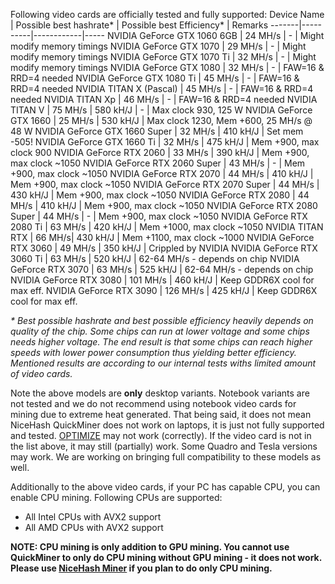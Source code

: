 Following video cards are officially tested and fully supported:
Device Name | Possible best hashrate* | Possible best Efficiency* | Remarks
-------|----------|------------|-----
NVIDIA GeForce GTX 1060 6GB | 24 MH/s | - | Might modify memory timings
NVIDIA GeForce GTX 1070 | 29 MH/s | - | Might modify memory timings
NVIDIA GeForce GTX 1070 Ti | 32 MH/s | - | Might modify memory timings
NVIDIA GeForce GTX 1080 | 32 MH/s | - | FAW=16 & RRD=4 needed
NVIDIA GeForce GTX 1080 Ti | 45 MH/s | - | FAW=16 & RRD=4 needed
NVIDIA TITAN X (Pascal) | 45 MH/s | - | FAW=16 & RRD=4 needed
NVIDIA TITAN Xp | 46 MH/s | - | FAW=16 & RRD=4 needed
NVIDIA TITAN V | 75 MH/s | 580 kH/J | - | Max clock 930, 125 W
NVIDIA GeForce GTX 1660 | 25 MH/s | 530 kH/J | Max clock 1230, Mem +600, 25 MH/s @ 48 W
NVIDIA GeForce GTX 1660 Super | 32 MH/s | 410 kH/J | Set mem -505!
NVIDIA GeForce GTX 1660 Ti | 32 MH/s | 475 kH/J | Mem +900, max clock 900
NVIDIA GeForce RTX 2060 | 33 MH/s | 390 kH/J | Mem +900, max clock ~1050
NVIDIA GeForce RTX 2060 Super | 43 MH/s | - | Mem +900, max clock ~1050
NVIDIA GeForce RTX 2070 | 44 MH/s | 410 kH/J | Mem +900, max clock ~1050
NVIDIA GeForce RTX 2070 Super | 44 MH/s | 430 kH/J | Mem +900, max clock ~1050
NVIDIA GeForce RTX 2080 | 44 MH/s | 410 kH/J | Mem +900, max clock ~1050
NVIDIA GeForce RTX 2080 Super | 44 MH/s | - | Mem +900, max clock ~1050
NVIDIA GeForce RTX 2080 Ti | 63 MH/s | 420 kH/J | Mem +1000, max clock ~1050
NVIDIA TITAN RTX | 66 MH/s| 430 kH/J | Mem +1100, max clock ~1000
NVIDIA GeForce RTX 3060 | 49 MH/s | 350 kH/J | Crippled by NVIDIA
NVIDIA GeForce RTX 3060 Ti | 63 MH/s | 520 kH/J | 62-64 MH/s - depends on chip
NVIDIA GeForce RTX 3070 | 63 MH/s | 525 kH/J | 62-64 MH/s - depends on chip
NVIDIA GeForce RTX 3080 | 101 MH/s | 460 kH/J | Keep GDDR6X cool for max eff.
NVIDIA GeForce RTX 3090 | 126 MH/s | 425 kH/J | Keep GDDR6X cool for max eff.

_* Best possible hashrate and best possible efficiency heavily depends on quality of the chip. Some chips can run at lower voltage and some chips needs higher voltage. The end result is that some chips can reach higher speeds with lower power consumption thus yielding better efficiency. Mentioned results are according to our internal tests withs limited amount of video cards._

Note the above models are **only** desktop variants. Notebook variants are not tested and we do not recommend using notebook video cards for mining due to extreme heat generated. That being said, it does not mean NiceHash QuickMiner does not work on laptops, it is just not fully supported and tested. [OPTIMIZE](https://github.com/nicehash/NiceHashQuickMiner/wiki/One-click-Optimizations) may not work (correctly). If the video card is not in the list above, it may still (partially) work. Some Quadro and Tesla versions may work. We are working on bringing full compatibility to these models as well.

Additionally to the above video cards, if your PC has capable CPU, you can enable CPU mining. Following CPUs are supported:
* All Intel CPUs with AVX2 support
* All AMD CPUs with AVX2 support

**NOTE: CPU mining is only addition to GPU mining. You cannot use QuickMiner to only do CPU mining without GPU mining - it does not work. Please use [NiceHash Miner](https://github.com/nicehash/NiceHashMiner) if you plan to do only CPU mining.**